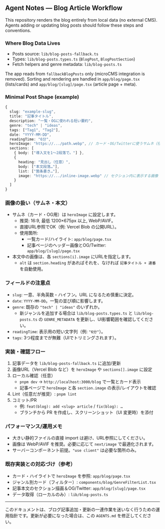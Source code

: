 ## Agent Notes — Blog Article Workflow

This repository renders the blog entirely from local data (no external CMS). Agents adding or updating blog posts should follow these steps and conventions.

### Where Blog Data Lives
- Posts source: `lib/blog-posts-fallback.ts`
- Types: `lib/blog-posts.types.ts` (`BlogPost`, `BlogPostSection`)
- Fetch helpers and genre metadata: `lib/blog-posts.ts`

The app reads from `fallbackBlogPosts` only (microCMS integration is removed). Sorting and rendering are handled in `app/blog/page.tsx` (lists/cards) and `app/blog/[slug]/page.tsx` (article page + meta).

### Minimal Post Shape (example)
```ts
{
  slug: "example-slug",
  title: "記事タイトル",
  description: "一覧・OGに使われる短い要約",
  genre: "tech" | "ideas",
  tags: ["Tag1", "Tag2"],
  date: "YYYY-MM-DD",
  readingTime: "6分",
  heroImage: "https://.../path.webp", // カード・OG/Twitterに使うサムネ（任意だが推奨）
  sections: [
    { body: ["導入文を1〜2段落で。"] },
    {
      heading: "見出し（任意）",
      body: ["本文段落…"],
      list: ["箇条書き…"],
      image: "https://.../inline-image.webp" // セクション内に表示する画像（任意）
    }
  ]
}
```

### 画像の扱い（サムネ・本文）
- サムネ（カード・OG用）は `heroImage` に設定します。
  - 推奨: 16:9, 最低 1200×675px 以上, WebP/AVIF。
  - 直接URL参照でOK（例: Vercel Blob の公開URL）。
  - 使用箇所:
    - 一覧カード/ハイライト: `app/blog/page.tsx`
    - 記事ページのヘッダー画像とOG/Twitter: `app/blog/[slug]/page.tsx`
- 本文中の画像は、各 `sections[i].image` にURLを指定します。
  - `alt` は `section.heading` があればそれを、なければ `記事タイトル + 連番` を自動使用。

### フィールドの注意点
- `slug`: 一意、半角英数・ハイフン。URL になるため慎重に決定。
- `date`: `YYYY-MM-DD`。一覧の並び順に影響します。
- `genre`: 既存の `"tech" | "ideas"` のいずれか。
  - 新ジャンルを追加する場合は `lib/blog-posts.types.ts` と `lib/blog-posts.ts` の `GENRE_METADATA` を更新し、UI影響範囲を確認してください。
- `readingTime`: 表示用の短い文字列（例: `"6分"`）。
- `tags`: 3つ程度までが無難（UIでトリミングされます）。

### 実装・確認フロー
1) 記事データを `lib/blog-posts-fallback.ts` に追加/更新
2) 画像URL（Vercel Blob など）を `heroImage` や `sections[].image` に設定
3) ローカル確認（任意）
   - `pnpm dev` → `http://localhost:3000/blog` で一覧とカード表示
   - 記事ページで `heroImage` と各 `section.image` の表示/レイアウトを確認
4) Lint（任意だが推奨）: `pnpm lint`
5) コミット/PR
   - 例: `feat(blog): add <slug> article` / `fix(blog): …`
   - ブランチから PR を作成し、スクリーンショット（UI 変更時）を添付

### パフォーマンス/運用メモ
- 大きい静的ファイルの直接 import は避け、URL参照にしてください。
- 画像は WebP/AVIF を推奨。必要に応じて `next/image` で最適化されます。
- サーバーコンポーネント前提。`"use client"` は必要な箇所のみ。

### 既存実装との対応づけ（参考）
- カード・ハイライトで `heroImage` を参照: `app/blog/page.tsx`
- ジャンル別カード（フィルター）: `components/blog/GenreFilterList.tsx`
- 記事本文のセクション描画＆OG/Twitter: `app/blog/[slug]/page.tsx`
- データ取得（ローカルのみ）: `lib/blog-posts.ts`

---
このドキュメントは、ブログ記事追加・更新の一連作業を迷いなく行うための運用指針です。更新が必要になった場合は、この `AGENTS.md` を修正してください。
